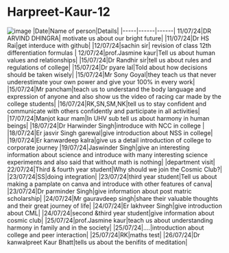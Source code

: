# Harpreet-Kaur-12 
![image](https://github.com/user-attachments/assets/4bf9117d-56b7-45f8-9e3f-2e150f633762)
|Date|Name of person|Details|
|-----|------|------|
11/07/24|DR ARVIND DHINGRA| motivate us about our bright future|
|11/07/24|Dr HS Rai|get interduce with github|
|12/07/24|sachin sir| revision of class 12th differentiation formulas |
12/07/24|prof.Jasmine kaur|Tell us about human values and relationships|
|15/07/24|Dr Randhir sir|tell us about rules and regulations of college|
|15/07/24|Dr pyare lal|Told about how decisions should be taken wisely|
|15/07/24|Mr Sony Goyal|they teach us that never underestimate your own power and give your 100% in every work|
|15/07/24|Mr pancham|teach us to understand the body language and expression of anyone and also show us the video of racing car made by the college students|
|16/07/24|RK,SN,SM,NK|tell us to stay confident and communicate with others confidently and participate in all activities|
|17/07/24|Manjot kaur mam|In UHV sub tell us about harmony in human beings|
|18/07/24|Dr Harwinder Singh|introduce with NCC in college |
|18/07/24|Er jasvir Singh garewal|give introduction about NSS in college|
|19/07/24|Er kanwardeep kalra|give us a detail introduction of college to corporate journey 
|19/07/24|Jaswinder Singh|give an interesting information about science and introduce with many interesting science experiments and also said that without math is nothing|
|department visit|
22/07/24|Third & fourth year student|Why should we join the Cosmic Club?|
|23/07/24|SS|doing integration|
|23/07/24|third year student|Tell us about making a pamplate on canva and introduce with other features of canva|
|23/07/24|Dr parminder Singh|give information about post matric scholarship|
|24/07/24|Mr gauravdeep singh|share their valuable thoughts and their great journey of life|
|24/07/24|Er lakhveer Singh|give introduction about CML|
|24/07/24|second &third year student|give information about cosmic club|
|25/07/24|prof.Jasmine kaur|teach us about understanding harmony in family and in the society|
|25/07/24|....|introduction about college and peer interaction|
|25/07/24|RK|maths test|
|26/07/24|Dr kanwalpreet Kaur Bhatt|tells us about the benifits of meditation|
